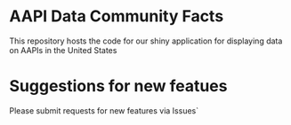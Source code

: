 # AAPI Data Community Facts

This repository hosts the code for our shiny application for displaying data on AAPIs in the United States

# Suggestions for new featues
Please submit requests for new features via Issues`